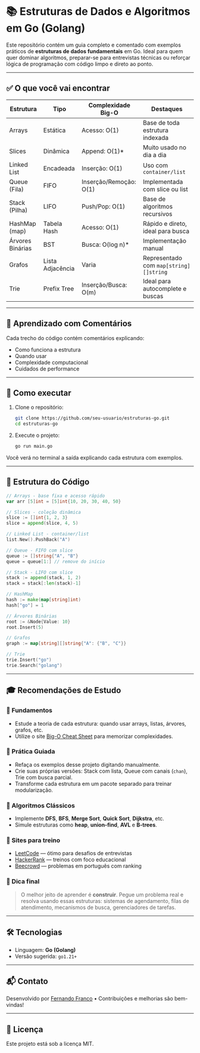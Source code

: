 # 📚 Estruturas de Dados e Algoritmos em Go (Golang)

Este repositório contém um guia completo e comentado com exemplos práticos de **estruturas de dados fundamentais** em Go. Ideal para quem quer dominar algoritmos, preparar-se para entrevistas técnicas ou reforçar lógica de programação com código limpo e direto ao ponto.

---

## ✅ O que você vai encontrar

| Estrutura        | Tipo             | Complexidade Big-O     | Destaques                              |
| ---------------- | ---------------- | ---------------------- | -------------------------------------- |
| Arrays           | Estática         | Acesso: O(1)           | Base de toda estrutura indexada        |
| Slices           | Dinâmica         | Append: O(1)\*         | Muito usado no dia a dia               |
| Linked List      | Encadeada        | Inserção: O(1)         | Uso com `container/list`               |
| Queue (Fila)     | FIFO             | Inserção/Remoção: O(1) | Implementada com slice ou list         |
| Stack (Pilha)    | LIFO             | Push/Pop: O(1)         | Base de algoritmos recursivos          |
| HashMap (map)    | Tabela Hash      | Acesso: O(1)           | Rápido e direto, ideal para busca      |
| Árvores Binárias | BST              | Busca: O(log n)\*      | Implementação manual                   |
| Grafos           | Lista Adjacência | Varia                  | Representado com `map[string][]string` |
| Trie             | Prefix Tree      | Inserção/Busca: O(m)   | Ideal para autocomplete e buscas       |

---

## 🧠 Aprendizado com Comentários

Cada trecho do código contém comentários explicando:

* Como funciona a estrutura
* Quando usar
* Complexidade computacional
* Cuidados de performance

---

## 🚀 Como executar

1. Clone o repositório:

   ```bash
   git clone https://github.com/seu-usuario/estruturas-go.git
   cd estruturas-go
   ```

2. Execute o projeto:

   ```bash
   go run main.go
   ```

Você verá no terminal a saída explicando cada estrutura com exemplos.

---

## 📂 Estrutura do Código

```go
// Arrays - base fixa e acesso rápido
var arr [5]int = [5]int{10, 20, 30, 40, 50}

// Slices - coleção dinâmica
slice := []int{1, 2, 3}
slice = append(slice, 4, 5)

// Linked List - container/list
list.New().PushBack("A")

// Queue - FIFO com slice
queue := []string{"A", "B"}
queue = queue[1:] // remove do início

// Stack - LIFO com slice
stack := append(stack, 1, 2)
stack = stack[:len(stack)-1]

// HashMap
hash := make(map[string]int)
hash["go"] = 1

// Árvores Binárias
root := &Node{Value: 10}
root.Insert(5)

// Grafos
graph := map[string][]string{"A": {"B", "C"}}

// Trie
trie.Insert("go")
trie.Search("golang")
```

---

## 🎓 Recomendações de Estudo

### 🔸 Fundamentos

* Estude a teoria de cada estrutura: quando usar arrays, listas, árvores, grafos, etc.
* Utilize o site [Big-O Cheat Sheet](https://www.bigocheatsheet.com/) para memorizar complexidades.

### 🔸 Prática Guiada

* Refaça os exemplos desse projeto digitando manualmente.
* Crie suas próprias versões: Stack com lista, Queue com canais (`chan`), Trie com busca parcial.
* Transforme cada estrutura em um pacote separado para treinar modularização.

### 🔸 Algoritmos Clássicos

* Implemente **DFS**, **BFS**, **Merge Sort**, **Quick Sort**, **Dijkstra**, etc.
* Simule estruturas como **heap**, **union-find**, **AVL** e **B-trees**.

### 🔸 Sites para treino

* [LeetCode](https://leetcode.com/) — ótimo para desafios de entrevistas
* [HackerRank](https://www.hackerrank.com/domains/tutorials/10-days-of-javascript) — treinos com foco educacional
* [Beecrowd](https://www.beecrowd.com.br/) — problemas em português com ranking

### 🔸 Dica final

> O melhor jeito de aprender é **construir**. Pegue um problema real e resolva usando essas estruturas: sistemas de agendamento, filas de atendimento, mecanismos de busca, gerenciadores de tarefas.

---

## 🛠 Tecnologias

* Linguagem: **Go (Golang)**
* Versão sugerida: `go1.21+`

---

## 📬 Contato

Desenvolvido por [Fernando Franco](https://github.com/feh-franc0) • Contribuições e melhorias são bem-vindas!

---

## 📄 Licença

Este projeto está sob a licença MIT.
